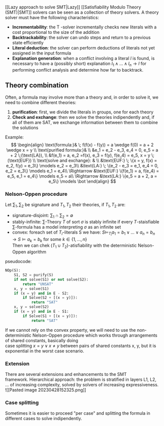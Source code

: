 [[Lazy approach to solve SMT|Lazy]] [[Satisfiability Modulo Theory (SMT)|SMT]] solvers can be seen as a collection of theory solvers.
A theory solver must have the following characteristics:
- __Incrementability__: the T -solver incrementally checks new literals with a cost proportional to the size of the addition
- __Backtrackability__: the solver can undo steps and return to a previous state efficiently
- __Literal deduction__: the solver can perform deductions of literals not yet assigned in the input formula
- __Explanation generation__: when a conflict involving a literal $l$ is found, is necessary to have a (possibly short) explanation $l_1 \wedge \dots \wedge l_n \rightarrow l$ for performing conflict analysis and determine how far to backtrack.

## Theory combination

Often, a formula may involve more than a theory and, in order to solve it, we need to combine different theories:
1) __purification__: first, we divide the literals in groups, one for each theory
2) __Check and exchange__: then we solve the theories indipendently and, if all of them are SAT, we exchange information between them to combine the solutions

Example:
$$
\begin{align}
\text{formula:}& \; f(f(x) - f(y)) = a \wedge f(0) = a + 2 \wedge x = y \\
\text{purified formula:}& \\ 
&e_1 = e_2 - e_3, e_4 = 0, e_5 = a + 2 \;(\text{LA}), \\ 
&f(e_1) = a, e_2 =f(x), e_3 = f(y), f(e_4) = e_5, x = y  \;(\text{EUF}) \\
\text{solve and exchange}: & \\
&\text{EUF:} \; \{x = y, f(x) = e_2, f(y) = e_3\} \models e_2 = e_3\\
&\text{LA:} \; \{e_2 - e_3 = e_1, e_4 = 0, e_2 = e_3\} \models e_1 = e_4\\
\Rightarrow &\text{EUF:} \{f(e_1) = a, f(e_4) = e_5, e_1 = e_4\} \models e_5 = a\\
\Rightarrow &\text{LA:} \{e_5 = a + 2, a = e_5\} \models \bot
\end{align}
$$

### Nelson-Oppen procedure

Let $\sum_1, \sum_2$ be signature and $T_1, T_2$ their theories, if $T_1, T_2$ are:
- signature-disjoint: $\sum_1 \cap \sum_2 = \emptyset$ 
- stably-infinite: $\sum$-Theory $T$ of sort $\sigma$ is stably infinite if every $T$-staisfiable $\sum$-formula has a model interpreting $\sigma$ as an infinite set
- convex: foreach set of $T_i$-literals S we have: $S \models_{T_i} a_1 = b_1 \vee \dots \vee a_n = b_n \rightarrow S \models a_k = b_k \text{ for some } k \in \{1, \dots, n\}$  
Then we can chek ($T_1 \cup T_2$)-atisfiability with the deterministic Nelson-Oppen algorithm

pseudocode:
```python
NOp(S):
	S1, S2 = purify(S)
	if not solve(S1) or not solve(S2):
		return "UNSAT"
	x, y = solve(S1)
	if (x = y) and in E - S2:
		if Solve(S2 + [(x = y)]):
			return "SAT" 
	x, y = solve(S2)
	if (x = y) and in E - S1:
		if Solve(S1 + [(x = y)]):
			return "SAT" 
```

If we cannot rely on the convex property, we will need to use the non-deterministic Nelson-Oppen procedure which works through arrangements of shared constants, basically doing  
case splitting $x = y \vee x \neq y$ between pairs of shared constants x, y, but it is exponential in the worst case scenario.


### Extension
There are several extensions and enhancements to the SMT  
framework. Hierarchical approach: the problem is stratified in layers L1, L2, ... of increasing complexity, solved by solvers of increasing expressiveness.
![[Pasted image 20230428152325.png]]

### Case splitting
Sometimes it is easier to proceed "per case" and splitting the formula in different cases to solve indipendently.